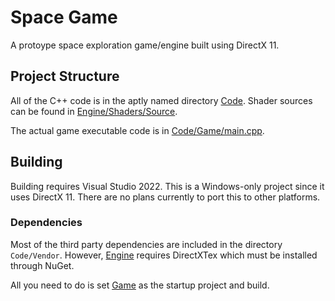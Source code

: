 # Space Game

A protoype space exploration game/engine built using DirectX 11.

## Project Structure

All of the C++ code is in the aptly named directory [Code](Code). Shader sources can be found in [Engine/Shaders/Source](Engine/Shaders/Source).

The actual game executable code is in [Code/Game/main.cpp](Code/Game/main.cpp).

## Building

Building requires Visual Studio 2022. This is a Windows-only project since it uses DirectX 11.
There are no plans currently to port this to other platforms.

### Dependencies

Most of the third party dependencies are included in the directory `Code/Vendor`.
However, [Engine](Engine) requires DirectXTex which must be installed through NuGet.

All you need to do is set [Game](Game) as the startup project and build.